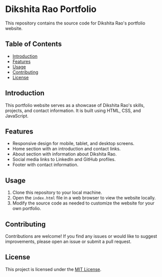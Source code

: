 # Dikshita Rao Portfolio

This repository contains the source code for Dikshita Rao's portfolio website.

## Table of Contents

- [Introduction](#introduction)
- [Features](#features)
- [Usage](#usage)
- [Contributing](#contributing)
- [License](#license)

## Introduction

This portfolio website serves as a showcase of Dikshita Rao's skills, projects, and contact information. It is built using HTML, CSS, and JavaScript.

## Features

- Responsive design for mobile, tablet, and desktop screens.
- Home section with an introduction and contact links.
- About section with information about Dikshita Rao.
- Social media links to LinkedIn and GitHub profiles.
- Footer with contact information.

## Usage

1. Clone this repository to your local machine.
2. Open the `index.html` file in a web browser to view the website locally.
3. Modify the source code as needed to customize the website for your own portfolio.

## Contributing

Contributions are welcome! If you find any issues or would like to suggest improvements, please open an issue or submit a pull request.

## License

This project is licensed under the [MIT License](LICENSE).
